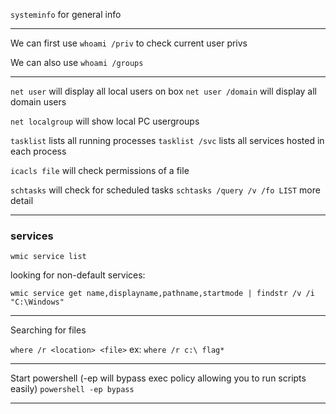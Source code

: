 `systeminfo` for general info

---

We can first use `whoami /priv` to check current user privs

We can also use `whoami /groups`

---

`net user` will display all local users on box
`net user /domain` will display all domain users

`net localgroup` will show local PC usergroups


`tasklist` lists all running processes
`tasklist /svc` lists all services hosted in each process

`icacls file` will check permissions of a file

`schtasks` will check for scheduled tasks
`schtasks /query /v /fo LIST` more detail


---

### services

`wmic service list`

looking for non-default services:  

`
wmic service get name,displayname,pathname,startmode | findstr /v /i "C:\Windows"
`

---

Searching for files

`where /r <location> <file>`
ex: `where /r c:\ flag*`

---

Start powershell (-ep will bypass exec policy allowing you to run scripts easily)
`powershell -ep bypass`

---

